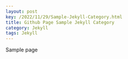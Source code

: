 ```yaml
---
layout: post
key: /2022/11/29/Sample-Jekyll-Category.html
title: Github Page Sample Jekyll Category
category: Jekyll
tags: Jekyll
---
```


Sample page
